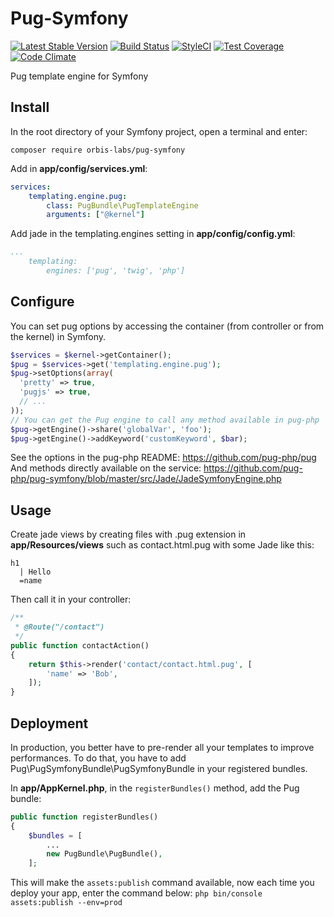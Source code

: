 # Pug-Symfony
[![Latest Stable Version](https://poser.pugx.org/orbis-labs/pug-symfony/v/stable.png)](https://packagist.org/packages/orbis-labs/pug-symfony)
[![Build Status](https://travis-ci.org/orbis-labs/pug-symfony.svg?branch=master)](https://travis-ci.org/pug-php/pug-symfony)
[![StyleCI](https://styleci.io/repos/61784988/shield?style=flat)](https://styleci.io/repos/61784988)
[![Test Coverage](https://codeclimate.com/github/orbis-labs/pug-symfony/badges/coverage.svg)](https://codecov.io/github/orbis-labs/pug-symfony?branch=master)
[![Code Climate](https://codeclimate.com/github/pug-php/pug-symfony/badges/gpa.svg)](https://codeclimate.com/github/orbis-labs/pug-symfony)

Pug template engine for Symfony

## Install
In the root directory of your Symfony project, open a terminal and enter:
```shell
composer require orbis-labs/pug-symfony
```

Add in **app/config/services.yml**:
```yml
services:
    templating.engine.pug:
        class: PugBundle\PugTemplateEngine
        arguments: ["@kernel"]
```

Add jade in the templating.engines setting in **app/config/config.yml**:
```yml
...
    templating:
        engines: ['pug', 'twig', 'php']
```

## Configure

You can set pug options by accessing the container (from controller or from the kernel) in Symfony.
```php
$services = $kernel->getContainer();
$pug = $services->get('templating.engine.pug');
$pug->setOptions(array(
  'pretty' => true,
  'pugjs' => true,
  // ...
));
// You can get the Pug engine to call any method available in pug-php
$pug->getEngine()->share('globalVar', 'foo');
$pug->getEngine()->addKeyword('customKeyword', $bar);
```
See the options in the pug-php README: https://github.com/pug-php/pug
And methods directly available on the service: https://github.com/pug-php/pug-symfony/blob/master/src/Jade/JadeSymfonyEngine.php

## Usage
Create jade views by creating files with .pug extension
in **app/Resources/views** such as contact.html.pug with
some Jade like this:
```pug
h1
  | Hello
  =name
```
Then call it in your controller:
```php
/**
 * @Route("/contact")
 */
public function contactAction()
{
    return $this->render('contact/contact.html.pug', [
        'name' => 'Bob',
    ]);
}
```

## Deployment

In production, you better have to pre-render all your templates to improve performances. To do that, you have to add Pug\PugSymfonyBundle\PugSymfonyBundle in your registered bundles.

In **app/AppKernel.php**, in the ```registerBundles()``` method, add the Pug bundle:
```php
public function registerBundles()
{
    $bundles = [
        ...
        new PugBundle\PugBundle(),
    ];
```

This will make the ```assets:publish``` command available, now each time you deploy your app, enter the command below:
```php bin/console assets:publish --env=prod```
